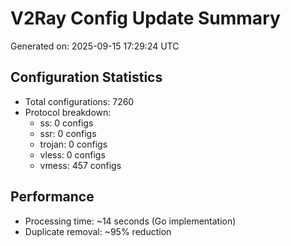 # V2Ray Config Update Summary
Generated on: 2025-09-15 17:29:24 UTC

## Configuration Statistics
- Total configurations: 7260
- Protocol breakdown:
  - ss: 0 configs
  - ssr: 0 configs
  - trojan: 0 configs
  - vless: 0 configs
  - vmess: 457 configs

## Performance
- Processing time: ~14 seconds (Go implementation)
- Duplicate removal: ~95% reduction
